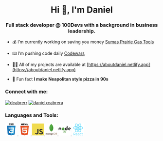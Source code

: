 <h1 align="center">Hi 👋, I'm Daniel</h1>
<h3 align="center">Full stack developer @ 100Devs with a background in business leadership.</h3>

- 💰 I’m currently working on saving you money [Sumas Prairie Gas Tools](https://github.com/mfscifly/sumas-prairie-gas-calculator)

- ⌨️ I’m pushing code daily [Codewars](https://github.com/mfscifly/codewars)

- 👨‍💻 All of my projects are available at [https://aboutdaniel.netlify.app](https://aboutdaniel.netlify.app)

- 🍕 Fun fact **I make Neapolitan style pizza in 90s**

<h3 align="left">Connect with me:</h3>
<p align="left">
<a href="https://twitter.com/dcabrerr" target="blank"><img align="center" src="https://raw.githubusercontent.com/rahuldkjain/github-profile-readme-generator/master/src/images/icons/Social/twitter.svg" alt="dcabrerr" height="30" width="40" /></a>
<a href="https://linkedin.com/in/danielxcabrera" target="blank"><img align="center" src="https://raw.githubusercontent.com/rahuldkjain/github-profile-readme-generator/master/src/images/icons/Social/linked-in-alt.svg" alt="danielxcabrera" height="30" width="40" /></a>
</p>

<h3 align="left">Languages and Tools:</h3>
<p align="left"> <a href="https://www.w3schools.com/css/" target="_blank" rel="noreferrer"> <img src="https://raw.githubusercontent.com/devicons/devicon/master/icons/css3/css3-original-wordmark.svg" alt="css3" width="40" height="40"/> </a> <a href="https://www.w3.org/html/" target="_blank" rel="noreferrer"> <img src="https://raw.githubusercontent.com/devicons/devicon/master/icons/html5/html5-original-wordmark.svg" alt="html5" width="40" height="40"/> </a> <a href="https://developer.mozilla.org/en-US/docs/Web/JavaScript" target="_blank" rel="noreferrer"> <img src="https://raw.githubusercontent.com/devicons/devicon/master/icons/javascript/javascript-original.svg" alt="javascript" width="40" height="40"/> </a> <a href="https://www.mongodb.com/" target="_blank" rel="noreferrer"> <img src="https://raw.githubusercontent.com/devicons/devicon/master/icons/mongodb/mongodb-original-wordmark.svg" alt="mongodb" width="40" height="40"/> </a> <a href="https://nodejs.org" target="_blank" rel="noreferrer"> <img src="https://raw.githubusercontent.com/devicons/devicon/master/icons/nodejs/nodejs-original-wordmark.svg" alt="nodejs" width="40" height="40"/> </a> <a href="https://reactjs.org/" target="_blank" rel="noreferrer"> <img src="https://raw.githubusercontent.com/devicons/devicon/master/icons/react/react-original-wordmark.svg" alt="react" width="40" height="40"/> </a> </p>
